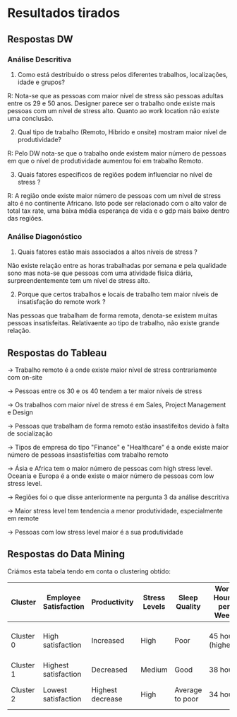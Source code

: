 # Resultados tirados

## Respostas DW

### Análise Descritiva

1. Como está destribuido o stress pelos diferentes trabalhos, localizações, idade e grupos?

R: Nota-se que as pessoas com maior nível de stress são pessoas adultas entre os 29 e 50 anos. Designer parece ser o trabalho onde existe mais pessoas com um nível de stress alto. Quanto ao work location não existe uma conclusão.

2. Qual tipo de trabalho (Remoto, Hibrido e onsite) mostram maior nível de produtividade?

R: Pelo DW nota-se que o trabalho onde existem maior número de pessoas em que o nível de produtividade aumentou foi em trabalho Remoto.

3. Quais fatores especificos de regiões podem influenciar no nível de stress ?

R: A região onde existe maior número de pessoas com um nível de stress alto é no continente Africano. Isto pode ser relacionado com o alto valor de total tax rate, uma baixa média esperança de vida e o gdp mais baixo dentro das regiões.

### Análise Diagonóstico

1. Quais fatores estão mais associados a altos níveis de stress ?

Não existe relação entre as horas trabalhadas por semana e pela qualidade sono mas nota-se que pessoas com uma atividade fisíca diária, surpreendentemente tem um nível de stress alto.

2. Porque que certos trabalhos e locais de trabalho tem maior níveis de insatisfação do remote work ?

Nas pessoas que trabalham de forma remota, denota-se existem muitas pessoas insatisfeitas. Relativaente ao tipo de trabalho, não existe grande relação.

## Respostas do Tableau

-> Trabalho remoto é a onde existe maior nível de stress contrariamente com on-site

-> Pessoas entre os 30 e os 40 tendem a ter maior níveis de stress

-> Os trabalhos com maior nível de stress é em Sales, Project Management e Design

-> Pessoas que trabalham de forma remoto estão insastifeitos devido à falta de socialização

-> Tipos de empresa do tipo "Finance" e "Healthcare" é a onde existe maior número de pessoas insastisfeitias com trabalho remoto

-> Ásia e Africa tem o maior número de pessoas com high stress level. Oceania e Europa é a onde existe o maior número de pessoas com low stress level.

-> Regiões foi o que disse anteriormente na pergunta 3 da análise descritiva

-> Maior stress level tem tendencia a menor produtividade, especialmente em remote

-> Pessoas com low stress level maior é a sua produtividade

## Respostas do Data Mining

Criámos esta tabela tendo em conta o clustering obtido:

| Cluster    | Employee Satisfaction          | Productivity   | Stress Levels | Sleep Quality      | Work Hours per Week | Work Experience (Years) | Work-life Balance | Isolation   | Virtual Meetings | Issues                                |
|------------|--------------------------------|----------------|---------------|--------------------|----------------------|-------------------------|-------------------|-------------|------------------|---------------------------------------|
| Cluster 0  | High satisfaction             | Increased      | High          | Poor               | 45 hours (highest)  | 11 years (lowest)       | High              | Lowest      | 5 meets          | Anxiety due to high stress and poor sleep |
| Cluster 1  | Highest satisfaction          | Decreased      | Medium        | Good               | 38 hours            | 19 years                | Lowest rating     | Highest     | 7 meets          | Burnout                               |
| Cluster 2  | Lowest satisfaction           | Highest decrease | High        | Average to poor    | 34 hours            | 23 years (Highest)      | Highest           | Low         | 10 meets (Highest) | Depression and anxiety               |
